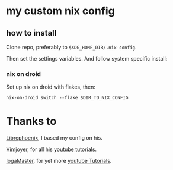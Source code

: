 # my custom nix config

## how to install

Clone repo, preferably to `$XDG_HOME_DIR/.nix-config`.

Then set the settings variables.
And follow system specific install:

### nix on droid

Set up nix on droid with flakes, then:

```
nix-on-droid switch --flake $DIR_TO_NIX_CONFIG
```

# Thanks to

[Librephoenix](github.com/librephoenix), I based my config on his.

[Vimjoyer](github.com/vimjoyer), for all his [youtube tutorials](youtube.com/@vimjoyer).

[IogaMaster](github.com/IogaMaster), for yet more [youtube Tutorials](youtube.com/@IogaMaster).
